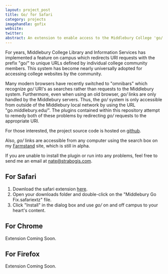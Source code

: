 ```yaml
---
layout: project_post
title: Go/ for Safari
category: projects
imagehandle: gofix
website:
twitter:
abstract: An extension to enable access to the Middlebury College 'go/' system in the Safari 6 omni-box.
---
```


For years, Middlebury College Library and Information Services has implemented a feature on campus which redirects URI requests with the prefix "go/" to unique URLs defined by individual college community members. This system has become nearly universally adopted for accessing college websites by the community.

Many modern browsers have recently switched to "omnibars" which recognize *go/* URI's as searches rather than requests to the Middlebury system. Furthermore, even when using an old browser, *go/* links are only handled by the Middlebury servers. Thus, the *go/* system is only accessible from outside of the Middlebury local network by using the URL "go.middlebury.edu/". The plugins contained within this repository attempt to remedy both of these problems by redirecting *go/* requests to the appropriate URI.

For those interested, the project source code is hosted on [github](https://github.com/tnbeatty/Middlebury-Go-Fix).

Also, *go/* links are accessible from any computer using the search box on my [Farmstand](http://middfarmstand.heroku.com) site, which is still in alpha.

If you are unable to install the plugin or run into any problems, feel free to send me an email at [nate@strabogis.com](mailto:nate@strabogis.com).

For Safari
---

1. Download the safari extension [here](https://raw.github.com/tnbeatty/Middlebury-Go-Fix/master/Middlebury%20Go%20Fix.safariextz).
2. Open your downloads folder and double-click on the "Middlebury Go Fix.safariextz" file.
3. Click "Install" in the dialog box and use *go/* on and off campus to your heart's content.

For Chrome
---
Extension Coming Soon.

For Firefox
---
Extension Coming Soon.